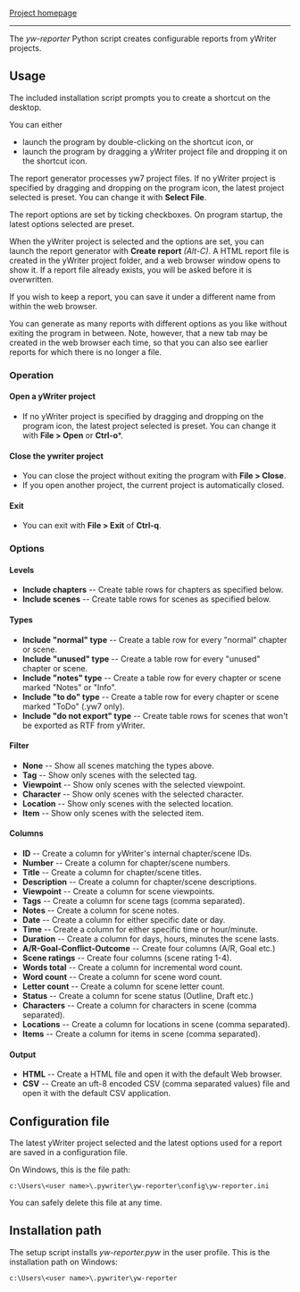 [Project homepage](https://peter88213.github.io/yw-reporter)

--- 

The *yw-reporter* Python script creates configurable reports from yWriter projects.

## Usage

The included installation script prompts you to create a shortcut on the desktop. 

You can either

- launch the program by double-clicking on the shortcut icon, or
- launch the program by dragging a yWriter project file and dropping it on the shortcut icon.

The report generator processes yw7 project files. If no yWriter project is specified by dragging and dropping on the program icon, the latest project selected is preset. You can change it with **Select File**.

The report options are set by ticking checkboxes. On program startup, the latest options selected are preset.

When the yWriter project is selected and the options are set, you can launch the report generator with **Create report** *(Alt-C)*. A HTML report file is created in the yWriter project folder, and a web browser window opens to show it. If a report file already exists, you will be asked before it is overwritten.

If you wish to keep a report, you can save it under a different name from within the web browser.

You can generate as many reports with different options as you like without exiting the program in between. Note, however, that a new tab may be created in the web browser each time, so that you can also see earlier reports for which there is no longer a file.


### Operation

#### Open a yWriter project

- If no yWriter project is specified by dragging and dropping on the program icon, the latest project selected is preset. You can change it with **File > Open** or **Ctrl-o***.

#### Close the ywriter project

- You can close the project without exiting the program with **File > Close**.
- If you open another project, the current project is automatically closed.

#### Exit 

- You can exit with **File > Exit** of **Ctrl-q**.

### Options

#### Levels

- **Include chapters** -- Create table rows for chapters as specified below.
- **Include scenes** -- Create table rows for scenes as specified below.

#### Types

- **Include "normal" type** -- Create a table row for every "normal" chapter or scene.
- **Include "unused" type** -- Create a table row for every "unused" chapter or scene.
- **Include "notes" type** -- Create a table row for every chapter or scene marked "Notes" or "Info".
- **Include "to do" type** -- Create a table row for every chapter or scene marked "ToDo" (.yw7 only).
- **Include "do not export" type** -- Create table rows for scenes that won't be exported as RTF from yWriter.

#### Filter
- **None** -- Show all scenes matching the types above.
- **Tag** -- Show only scenes with the selected tag.
- **Viewpoint** -- Show only scenes with the selected viewpoint.
- **Character** -- Show only scenes with the selected character.
- **Location** -- Show only scenes with the selected location.
- **Item** -- Show only scenes with the selected item.


#### Columns

- **ID** -- Create a column for yWriter's internal chapter/scene IDs.
- **Number** -- Create a column for chapter/scene numbers.
- **Title** -- Create a column for chapter/scene titles.
- **Description** -- Create a column for chapter/scene descriptions.
- **Viewpoint** -- Create a column for scene viewpoints.
- **Tags** -- Create a column for scene tags (comma separated).
- **Notes** -- Create a column for scene notes.
- **Date** -- Create a column for either specific date or day.
- **Time** -- Create a column for either specific time or hour/minute.
- **Duration** -- Create a column for days, hours, minutes the scene lasts.
- **A/R-Goal-Conflict-Outcome** -- Create four columns (A/R, Goal etc.) 
- **Scene ratings** -- Create four columns (scene rating 1-4).
- **Words total** -- Create a column for incremental word count.
- **Word count** -- Create a column for scene word count.
- **Letter count** -- Create a column for scene letter count.
- **Status** -- Create a column for scene status (Outline, Draft etc.)
- **Characters** -- Create a column for characters in scene (comma separated).
- **Locations** -- Create a column for locations in scene (comma separated).
- **Items** -- Create a column for items in scene (comma separated).


#### Output

- **HTML** -- Create a HTML file and open it with the default Web browser.
- **CSV** -- Create an uft-8 encoded CSV (comma separated values) file and open it with the default CSV application. 


## Configuration file

The latest yWriter project selected and the latest options used for a report are saved in a configuration file. 

On Windows, this is the file path: 

`c:\Users\<user name>\.pywriter\yw-reporter\config\yw-reporter.ini`

You can safely delete this file at any time.

## Installation path

The setup script installs *yw-reporter.pyw* in the user profile. This is the installation path on Windows: 

`c:\Users\<user name>\.pywriter\yw-reporter`

